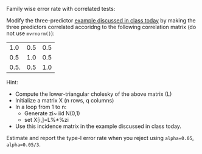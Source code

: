 
Family wise error rate with correlated tests:

Modify the three-predictor [example discussed in class today](https://github.com/gdlc/STAT_COMP/blob/master/LARGE_SCALE_TESTING.md) by making the three predictors correlated accoridng to 
the following correlation matrix (do not use `mvrnorm()`):

| | | |
|----|----|----|
| 1.0  | 0.5 | 0.5 |
| 0.5  | 1.0 | 0.5 |
|0.5.  | 0.5 | 1.0 |


Hint: 

   - Compute the lower-triangular cholesky of the above matrix (L)
   - Initialize a matrix X (n rows, q columns)
   - In a loop from 1 to n:
        - Generate zi~ iid N(0,1)
        - set X[i,]=L%*%zi
   - Use this incidence matrix in the example discussed in class today.

Estimate and report the type-I error rate when you reject using `alpha=0.05`, `alpha=0.05/3`.
